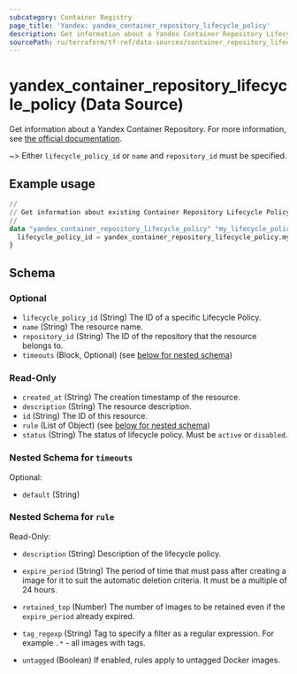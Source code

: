 ```yaml
---
subcategory: Container Registry
page_title: 'Yandex: yandex_container_repository_lifecycle_policy'
description: Get information about a Yandex Container Repository Lifecycle Policy.
sourcePath: ru/terraform/tf-ref/data-sources/container_repository_lifecycle_policy.md
---
```


# yandex_container_repository_lifecycle_policy (Data Source)

Get information about a Yandex Container Repository. For more information, see [the official documentation](https://yandex.cloud/docs/container-registry/concepts/lifecycle-policy).

~> Either `lifecycle_policy_id` or `name` and `repository_id` must be specified.

## Example usage

```terraform
//
// Get information about existing Container Repository Lifecycle Policy.
//
data "yandex_container_repository_lifecycle_policy" "my_lifecycle_policy_by_id" {
  lifecycle_policy_id = yandex_container_repository_lifecycle_policy.my_lifecycle_policy.id
}
```

<!-- schema generated by tfplugindocs -->
## Schema

### Optional

- `lifecycle_policy_id` (String) The ID of a specific Lifecycle Policy.
- `name` (String) The resource name.
- `repository_id` (String) The ID of the repository that the resource belongs to.
- `timeouts` (Block, Optional) (see [below for nested schema](#nestedblock--timeouts))

### Read-Only

- `created_at` (String) The creation timestamp of the resource.
- `description` (String) The resource description.
- `id` (String) The ID of this resource.
- `rule` (List of Object) (see [below for nested schema](#nestedatt--rule))
- `status` (String) The status of lifecycle policy. Must be `active` or `disabled`.

<a id="nestedblock--timeouts"></a>
### Nested Schema for `timeouts`

Optional:

- `default` (String)


<a id="nestedatt--rule"></a>
### Nested Schema for `rule`

Read-Only:

- `description` (String) Description of the lifecycle policy.

- `expire_period` (String) The period of time that must pass after creating a image for it to suit the automatic deletion criteria. It must be a multiple of 24 hours.

- `retained_top` (Number) The number of images to be retained even if the `expire_period` already expired.

- `tag_regexp` (String) Tag to specify a filter as a regular expression. For example `.*` - all images with tags.

- `untagged` (Boolean) If enabled, rules apply to untagged Docker images.

